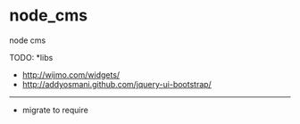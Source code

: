 node_cms
========

node cms 

TODO:
*libs
- http://wijmo.com/widgets/
- http://addyosmani.github.com/jquery-ui-bootstrap/
****
- migrate to require


